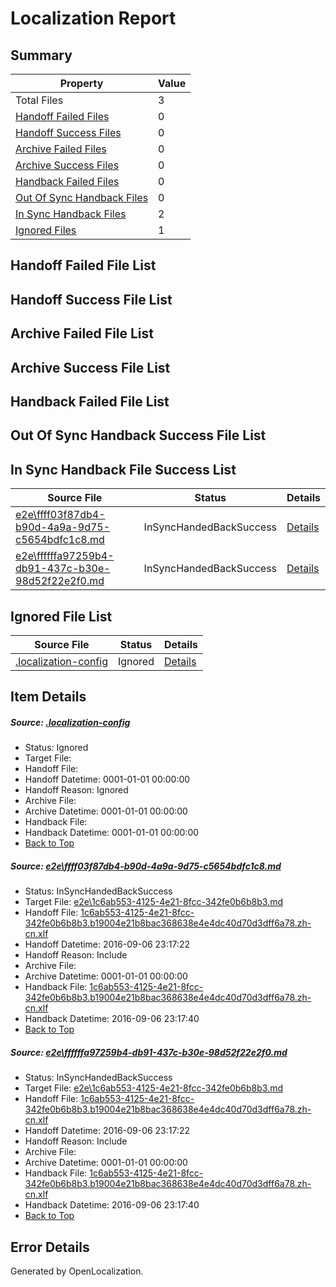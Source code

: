 # <a name='report-top'></a> Localization Report

## Summary
 Property | Value 
 -------- | ----- 
 Total Files | 3
[ Handoff Failed Files ](#handoff-failed-list)| 0
[ Handoff Success Files ](#handoff-success-list)| 0
[ Archive Failed Files ](#archive-failed-list)| 0
[ Archive Success Files ](#archive-success-list)| 0
[ Handback Failed Files ](#handback-failed-list)| 0
[ Out Of Sync Handback Files ](#outofsync-handback-success-list)| 0
[ In Sync Handback Files ](#insync-handback-success-list)| 2
[ Ignored Files ](#ignored-list)| 1

## <a name='handoff-failed-list'></a> Handoff Failed File List

## <a name='handoff-success-list'></a> Handoff Success File List

## <a name='archive-failed-list'></a> Archive Failed File List

## <a name='archive-success-list'></a> Archive Success File List

## <a name='handback-failed-list'></a> Handback Failed File List

## <a name='outofsync-handback-success-list'></a> Out Of Sync Handback Success File List

## <a name='insync-handback-success-list'></a> In Sync Handback File Success List
 Source File | Status | Details 
 ----------- | ------ | ------- 
 [e2e\ffff03f87db4-b90d-4a9a-9d75-c5654bdfc1c8.md](https://github.com/OpenLocalizationTestOrg/ol-test0/blob/d8b23fb81a0ba0d6a92b01e7f4bdc6bf80d479e1/e2e/ffff03f87db4-b90d-4a9a-9d75-c5654bdfc1c8.md) | InSyncHandedBackSuccess | [Details](#63f22ac76fa2763d4eb4fef1d0b79083d1ac93ed1)
 [e2e\ffffffa97259b4-db91-437c-b30e-98d52f22e2f0.md](https://github.com/OpenLocalizationTestOrg/ol-test0/blob/3ba5d986d668a39dfc426b5f92a42ce35e175b28/e2e/ffffffa97259b4-db91-437c-b30e-98d52f22e2f0.md) | InSyncHandedBackSuccess | [Details](#63f22ac76fa2763d4eb4fef1d0b79083d1ac93ed2)

## <a name='ignored-list'></a> Ignored File List
 Source File | Status | Details 
 ----------- | ------ | ------- 
 [.localization-config](https://github.com/OpenLocalizationTestOrg/ol-test0/blob/3ba5d986d668a39dfc426b5f92a42ce35e175b28/.localization-config) | Ignored | [Details](#3d4f252ac210baf56311d7e97dcc2db10974dbd20)

## Item Details
##### <a name='3d4f252ac210baf56311d7e97dcc2db10974dbd20'></a> Source: [.localization-config](https://github.com/OpenLocalizationTestOrg/ol-test0/blob/3ba5d986d668a39dfc426b5f92a42ce35e175b28/.localization-config)
* Status: Ignored
* Target File: 
* Handoff File: 
* Handoff Datetime: 0001-01-01 00:00:00
* Handoff Reason: Ignored
* Archive File: 
* Archive Datetime: 0001-01-01 00:00:00
* Handback File: 
* Handback Datetime: 0001-01-01 00:00:00
* [Back to Top](#report-top)

##### <a name='63f22ac76fa2763d4eb4fef1d0b79083d1ac93ed1'></a> Source: [e2e\ffff03f87db4-b90d-4a9a-9d75-c5654bdfc1c8.md](https://github.com/OpenLocalizationTestOrg/ol-test0/blob/d8b23fb81a0ba0d6a92b01e7f4bdc6bf80d479e1/e2e/ffff03f87db4-b90d-4a9a-9d75-c5654bdfc1c8.md)
* Status: InSyncHandedBackSuccess
* Target File: [e2e\1c6ab553-4125-4e21-8fcc-342fe0b6b8b3.md](https://github.com/OpenLocalizationTestOrg/ol-test0-zhcn/blob/8ffcb2727f085a741b005d0404b70fad62800f54/e2e/1c6ab553-4125-4e21-8fcc-342fe0b6b8b3.md)
* Handoff File: [1c6ab553-4125-4e21-8fcc-342fe0b6b8b3.b19004e21b8bac368638e4e4dc40d70d3dff6a78.zh-cn.xlf](https://github.com/OpenLocalizationTestOrg/ol-test0-handoff/blob/204d64fc7de5a95d8633bd9e9b23e79c88ef5d63/ol-handoff/OpenLocalizationTestOrg/ol-test0-zhcn/ci/ht/1c6ab553-4125-4e21-8fcc-342fe0b6b8b3.b19004e21b8bac368638e4e4dc40d70d3dff6a78.zh-cn.xlf)
* Handoff Datetime: 2016-09-06 23:17:22
* Handoff Reason: Include
* Archive File: 
* Archive Datetime: 0001-01-01 00:00:00
* Handback File: [1c6ab553-4125-4e21-8fcc-342fe0b6b8b3.b19004e21b8bac368638e4e4dc40d70d3dff6a78.zh-cn.xlf](https://github.com/OpenLocalizationTestOrg/ol-test0-handback/blob/701c11f9ec3c6de6c0313a46668c726afdf70ac1/ol-handback/OpenLocalizationTestOrg/ol-test0-zhcn/ci/ht/1c6ab553-4125-4e21-8fcc-342fe0b6b8b3.b19004e21b8bac368638e4e4dc40d70d3dff6a78.zh-cn.xlf)
* Handback Datetime: 2016-09-06 23:17:40
* [Back to Top](#report-top)

##### <a name='63f22ac76fa2763d4eb4fef1d0b79083d1ac93ed2'></a> Source: [e2e\ffffffa97259b4-db91-437c-b30e-98d52f22e2f0.md](https://github.com/OpenLocalizationTestOrg/ol-test0/blob/3ba5d986d668a39dfc426b5f92a42ce35e175b28/e2e/ffffffa97259b4-db91-437c-b30e-98d52f22e2f0.md)
* Status: InSyncHandedBackSuccess
* Target File: [e2e\1c6ab553-4125-4e21-8fcc-342fe0b6b8b3.md](https://github.com/OpenLocalizationTestOrg/ol-test0-zhcn/blob/8ffcb2727f085a741b005d0404b70fad62800f54/e2e/1c6ab553-4125-4e21-8fcc-342fe0b6b8b3.md)
* Handoff File: [1c6ab553-4125-4e21-8fcc-342fe0b6b8b3.b19004e21b8bac368638e4e4dc40d70d3dff6a78.zh-cn.xlf](https://github.com/OpenLocalizationTestOrg/ol-test0-handoff/blob/204d64fc7de5a95d8633bd9e9b23e79c88ef5d63/ol-handoff/OpenLocalizationTestOrg/ol-test0-zhcn/ci/ht/1c6ab553-4125-4e21-8fcc-342fe0b6b8b3.b19004e21b8bac368638e4e4dc40d70d3dff6a78.zh-cn.xlf)
* Handoff Datetime: 2016-09-06 23:17:22
* Handoff Reason: Include
* Archive File: 
* Archive Datetime: 0001-01-01 00:00:00
* Handback File: [1c6ab553-4125-4e21-8fcc-342fe0b6b8b3.b19004e21b8bac368638e4e4dc40d70d3dff6a78.zh-cn.xlf](https://github.com/OpenLocalizationTestOrg/ol-test0-handback/blob/701c11f9ec3c6de6c0313a46668c726afdf70ac1/ol-handback/OpenLocalizationTestOrg/ol-test0-zhcn/ci/ht/1c6ab553-4125-4e21-8fcc-342fe0b6b8b3.b19004e21b8bac368638e4e4dc40d70d3dff6a78.zh-cn.xlf)
* Handback Datetime: 2016-09-06 23:17:40
* [Back to Top](#report-top)


## Error Details

Generated by OpenLocalization.
